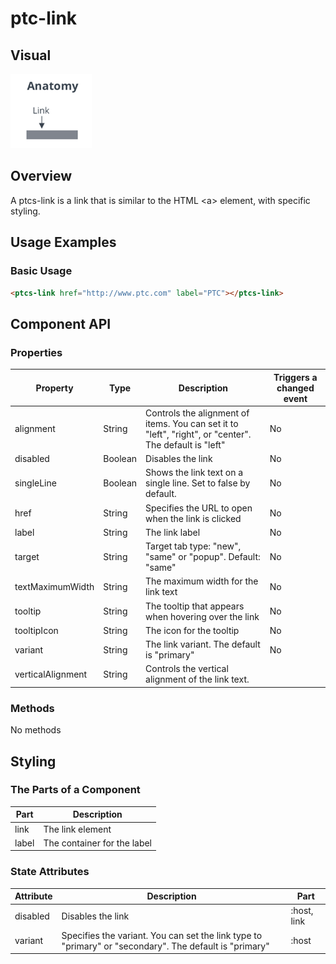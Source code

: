 # ptc-link


## Visual

<img src="img/ptcs-link.png">


## Overview

A ptcs-link is a link that is similar to the HTML &lt;a&gt; element, with specific styling.

## Usage Examples

### Basic Usage

~~~html
<ptcs-link href="http://www.ptc.com" label="PTC"></ptcs-link>
~~~

## Component API

### Properties
| Property | Type | Description | Triggers a changed event |
|----------|------|-------------|--------------------------|
| alignment | String | Controls the alignment of items. You can set it to "left", "right", or "center". The default is "left" | No |
| disabled | Boolean | Disables the link | No |
| singleLine | Boolean | Shows the link text on a single line. Set to false by default. | No |
| href | String | Specifies the URL to open when the link is clicked | No |
| label | String | The link label | No |
| target | String | Target tab type: "new", "same" or "popup". Default: "same" | No |
| textMaximumWidth | String | The maximum width for the link text | No |
| tooltip | String | The tooltip that appears when hovering over the link | No |
| tooltipIcon | String | The icon for the tooltip | No |
| variant | String | The link variant. The default is "primary" | No |
| verticalAlignment | String | Controls the vertical alignment of the link text. |



### Methods

No methods


## Styling

### The Parts of a Component

| Part | Description |
|-----------|-------------|
|link|The link element|
|label|The container for the label|


### State Attributes

| Attribute | Description | Part |
|-----------|-------------|------|
| disabled | Disables the link | :host, link |
| variant | Specifies the variant. You can set the link type to "primary" or "secondary". The default is "primary"  | :host |
